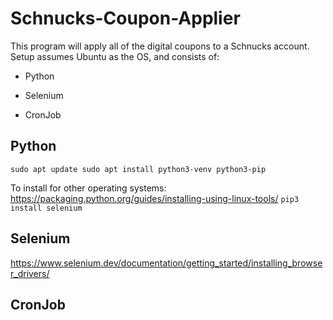 # Schnucks-Coupon-Applier

  This program will apply all of the digital coupons to a Schnucks account. Setup assumes Ubuntu as the OS, and consists of:

* Python

* Selenium

* CronJob

## Python
  `sudo apt update
  sudo apt install python3-venv python3-pip`
  
  To install for other operating systems: https://packaging.python.org/guides/installing-using-linux-tools/
  `pip3 install selenium`
## Selenium
  https://www.selenium.dev/documentation/getting_started/installing_browser_drivers/
## CronJob
